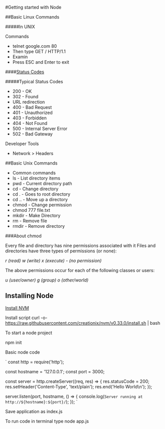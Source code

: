 #Getting started with Node

##Basic Linux Commands

#####In UNIX

Commands
* telnet google.com 80
* Then type GET / HTTP/1.1
* Examin
* Press ESC and Enter to exit

####[Status Codes](https://en.wikipedia.org/wiki/List_of_HTTP_status_codes)

#####Typical Status Codes
* 200 - OK
* 302 - Found
 * URL redirection
* 400 - Bad Request
* 401 - Unauthorized
* 403 - Forbidden
* 404 - Not Found
* 500 - Internal Server Error
* 502 - Bad Gateway


Developer Tools
* Network > Headers


##Basic Unix Commands 

* Common commands
 * ls - List directory items
 * pwd - Current directory path
 * cd - Change directory
 * cd . - Goes to root directory
 * cd .. - Move up a directory
 * chmod - Change permission
  * chmod 777 file.txt
 * mkdir <directory name> - Make Directory
 * rm <filename> - Remove file
 * rmdir <directory name> - Remove directory


###About chmod

Every file and directory has nine permissions associated with it Files and directories have three types of permissions (or none): 

_r (read) w (write) x (execute) - (no permission)_

The above permissions occur for each of the following classes or users: 

_u (user/owner) g (group) o (other/world)_



## Installing Node

[Install NVM](https://github.com/creationix/nvm)

Install script 
curl -o- https://raw.githubusercontent.com/creationix/nvm/v0.33.0/install.sh | bash


To start a node project

npm init

Basic node code

`
const http = require('http');

const hostname = '127.0.0.1';
const port = 3000;

const server = http.createServer((req, res) => {
  res.statusCode = 200;
  res.setHeader('Content-Type', 'text/plain');
  res.end('Hello World\n');
});

server.listen(port, hostname, () => {
  console.log(`Server running at http://${hostname}:${port}/`);
});
`

Save application as index.js

To run code in terminal type node app.js


